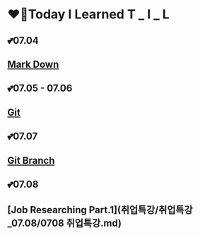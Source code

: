 # ❤️‍🔥Today I Learned	T  _  I  _  L

 

## 💕07.04

## [Mark Down](markDown/markDown_summary.md)	

## 💕07.05 - 07.06 

## [Git](git/Git_summary.md)

## 💕07.07

## [Git Branch](git/Git_branch.md)

## 💕07.08

## [Job Researching Part.1](취업특강/취업특강_07.08/0708 취업특강.md)

